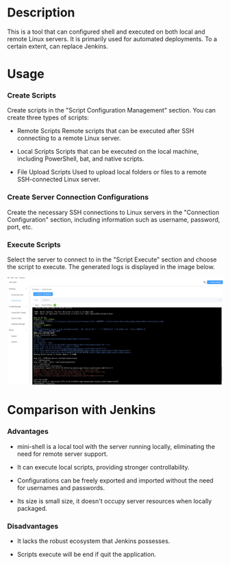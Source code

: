 # Description
This is a tool that can configured shell and executed on both local and remote Linux servers. It is primarily used for automated deployments. To a certain extent, can replace Jenkins.

# Usage
### Create Scripts
Create scripts in the "Script Configuration Management" section. You can create three types of scripts:


- Remote Scripts
Remote scripts that can be executed after SSH connecting to a remote Linux server.

- Local Scripts
Scripts that can be executed on the local machine, including PowerShell, bat, and native scripts.

- File Upload Scripts
Used to upload local folders or files to a remote SSH-connected Linux server.

### Create Server Connection Configurations
Create the necessary SSH connections to Linux servers in the "Connection Configuration" section, including information such as username, password, port, etc.

### Execute Scripts
Select the server to connect to in the "Script Execute" section and choose the script to execute.
The generated logs is displayed in the image below.

![basic usage](./img/execute.png)
# Comparison with Jenkins
### Advantages
- mini-shell is a local tool with the server running locally, eliminating the need for remote server support.

- It can execute local scripts, providing stronger controllability.

- Configurations can be freely exported and imported without the need for usernames and passwords.

- Its size is small size, it doesn't occupy server resources when locally packaged.

### Disadvantages
- It lacks the robust ecosystem that Jenkins possesses.

- Scripts execute will be end if quit the application.